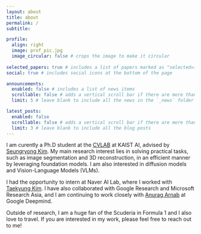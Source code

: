 ```yaml
---
layout: about
title: about
permalink: /
subtitle: 

profile:
  align: right
  image: prof_pic.jpg
  image_circular: false # crops the image to make it circular
  
selected_papers: true # includes a list of papers marked as "selected={true}"
social: true # includes social icons at the bottom of the page

announcements:
  enabled: false # includes a list of news items
  scrollable: false # adds a vertical scroll bar if there are more than 3 news items
  limit: 5 # leave blank to include all the news in the `_news` folder

latest_posts:
  enabled: false
  scrollable: false # adds a vertical scroll bar if there are more than 3 new posts items
  limit: 3 # leave blank to include all the blog posts
---
```


I am curently a Ph.D student at the [CVLAB](https://cvlab.kaist.ac.kr/) at KAIST AI, advised by [Seungryong Kim](https://cvlab.kaist.ac.kr/members/faculty). My main research interest lies in solving practical tasks, such as image segmentation and 3D reconstruction, in an efficient manner by leveraging foundation models. I am also interested in diffusion models and Vision-Language Models (VLMs).

I had the opportunity to intern at Naver AI Lab, where I worked with [Taekyung Kim](https://scholar.google.com/citations?user=u-9bdkwAAAAJ&hl=en). I have also collaborated with Google Research and Microsoft Research Asia, and I am continuing to work closely with [Anurag Arnab](https://anuragarnab.github.io/) at Google Deepmind.

Outside of research, I am a huge fan of the Scuderia in Formula 1 and I also love to travel. If you are interested in my work, please feel free to reach out to me!